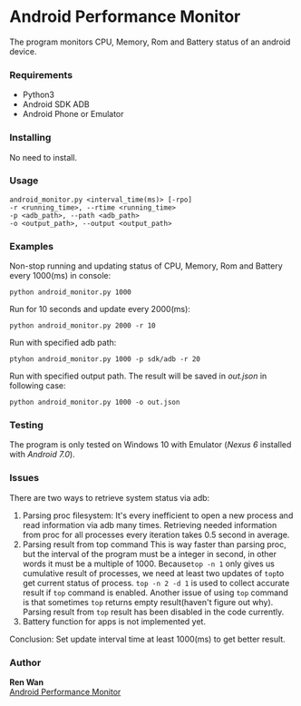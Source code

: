 # Android Performance Monitor
The program monitors CPU, Memory, Rom and Battery status of an android device.

### Requirements
* Python3
* Android SDK ADB
* Android Phone or Emulator

### Installing
No need to install. 

### Usage
```
android_monitor.py <interval_time(ms)> [-rpo]
-r <running_time>, --rtime <running_time>          
-p <adb_path>, --path <adb_path>                   
-o <output_path>, --output <output_path>           
```

### Examples
Non-stop running and updating status of CPU, Memory, Rom and Battery every 1000(ms) in console:
```
python android_monitor.py 1000 
```
Run for 10 seconds and update every 2000(ms):
```
python android_monitor.py 2000 -r 10 
```
Run with specified adb path:
```
ptyhon android_monitor.py 1000 -p sdk/adb -r 20 
```
Run with specified output path. The result will be saved in *out.json* in following case:
```
python android_monitor.py 1000 -o out.json 
```

### Testing
The program is only tested on Windows 10 with Emulator (*Nexus 6* installed with *Android 7.0*).

### Issues
There are two ways to retrieve system status via adb:
1. Parsing proc filesystem:
It's every inefficient to open a new process and read information via adb many times. Retrieving needed information from proc for all processes every iteration takes 0.5 second in average. 
2. Parsing result from top command
This is way faster than parsing proc, but the interval of the program must be a integer in second, in other words it must be a multiple of 1000. Because```top -n 1``` only gives us cumulative result of processes, we need at least two updates of ```top```to get current status of process. ```top -n 2 -d 1``` is used to collect accurate result if ```top``` command is enabled.
Another issue of using ```top``` command is that sometimes ```top``` returns empty result(haven't figure out why). Parsing result from ```top``` result has been disabled in the code currently.
3. Battery function for apps is not implemented yet.


Conclusion:
Set update interval time at least 1000(ms) to get better result.

### Author

**Ren Wan**  
[Android Performance Monitor](https://github.com/wanren13/android_performace_monitor/)
